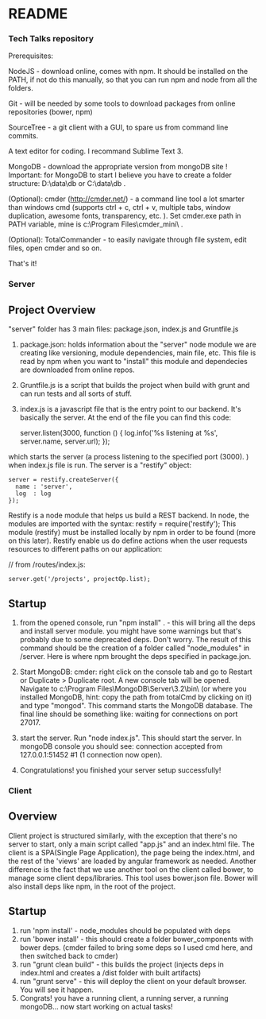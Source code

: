 # README #

### Tech Talks repository ###

Prerequisites:

NodeJS - download online, comes with npm. It should be installed on the PATH, if not do this manually, so that you can run npm and node from all the folders.

Git - will be needed by some tools to download packages from online repositories (bower, npm)

SourceTree - a git client with a GUI, to spare us from command line commits.

A text editor for coding. I recommand Sublime Text 3.

MongoDB - download the appropriate version from mongoDB site
! Important: for MongoDB to start I believe you have to create a folder structure: D:\data\db or C:\data\db .

(Optional): cmder  (http://cmder.net/) - a command line tool a lot smarter than windows cmd (supports ctrl + c, ctrl + v, multiple tabs, window duplication, awesome fonts, transparency, etc. ). Set cmder.exe path in PATH variable, mine is c:\Program Files\cmder_mini\ . 

(Optional): TotalCommander - to easily navigate through file system, edit files, open cmder and so on.

That's it!




### Server ###

## Project Overview ##

"server" folder has 3 main files: package.json, index.js and Gruntfile.js

1. package.json: holds information about the "server" node module we are creating like versioning, module dependencies, main file, etc. This file is read by npm when you want to "install" this module and dependecies are downloaded from online repos. 

3. Gruntfile.js is a script that builds the project when build with grunt and can run tests and all sorts of stuff.

2. index.js is a javascript file that is the entry point to our backend. It's basically the server. At the end of the file you can find this code: 


	server.listen(3000, function () {
	  log.info('%s listening at %s', server.name, server.url);
	});

which starts the server (a process listening to the specified port (3000). ) when index.js file is run. The server is a "restify" object: 

	server = restify.createServer({
	  name : 'server',
	  log  : log
	});

Restify is a node module that helps us build a REST backend. In node, the modules are imported with the syntax: 
restify = require('restify');
This module (restify) must be installed locally by npm in order to be found (more on this later). 
Restify enable us do define actions when the user requests resources to different paths on our application:

// from /routes/index.js:
	
	server.get('/projects', projectOp.list);
	

## Startup ##

1. from the opened console, run "npm install" . - this will bring all the deps and install server module. 
you might have some warnings but that's probably due to some deprecated deps. Don't worry. The result of this command should be the creation of a folder called "node_modules" in /server. Here is where npm brought the deps specified in package.jon.

2. Start MongoDB:
cmder: right click on the console tab and go to Restart or Duplicate > Duplicate root. A new console tab will be opened. Navigate to c:\Program Files\MongoDB\Server\3.2\bin\ (or where you installed MongoDB, hint: copy the path from totalCmd by clicking on it) and type "mongod". This command starts the MongoDB database. The final line should be something like: waiting for connections on port 27017.

3. start the server.
Run "node index.js". This should start the server.
In mongoDB console you should see: connection accepted from 127.0.0.1:51452 #1 (1 connection now open).

4. Congratulations! you finished your server setup successfully!

### Client ###

## Overview ##

Client project is structured similarly, with the exception that there's no server to start, only a main script called "app.js" and an index.html file. The client is a SPA(Single Page Application), the page being the index.html, and the rest of the 'views' are loaded by angular framework as needed.
Another difference is the fact that we use another tool on the client called bower, to manage some client deps/libraries. This tool uses bower.json file. Bower will also install deps like npm, in the root of the project.

## Startup ##

1. run 'npm install' - node_modules should be populated with deps
2. run 'bower install' - this should create a folder bower_components with bower deps. (cmder failed to bring some deps so I used cmd here, and then switched back to cmder)
3. run "grunt clean build" - this builds the project (injects deps in index.html and creates a /dist folder with built artifacts)
4. run "grunt serve" - this will deploy the client on your default browser. You will see it happen.
5. Congrats! you have a running client, a running server, a running mongoDB... now start working on actual tasks!


